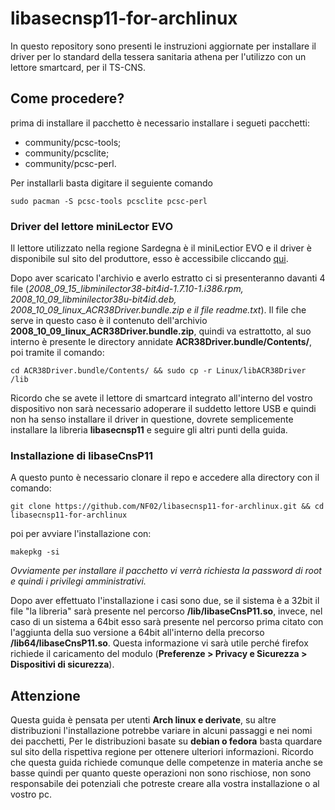 # libasecnsp11-for-archlinux
In questo repository sono presenti le instruzioni aggiornate per installare il driver per lo standard della tessera sanitaria athena per l'utilizzo con un lettore smartcard, per il TS-CNS.
## Come procedere?
prima di installare il pacchetto è necessario installare i segueti pacchetti:
- community/pcsc-tools;
- community/pcsclite;
- community/pcsc-perl.

Per installarli basta digitare il seguiente comando
```
sudo pacman -S pcsc-tools pcsclite pcsc-perl
```
### Driver del lettore miniLector EVO
Il lettore utilizzato nella regione Sardegna è il miniLectior EVO e il driver è disponibile sul sito del produttore, esso è accessibile cliccando <a href="https://www.bit4id.com/it/lettore-di-smart-card-minilector-evo/">qui</a>.

Dopo aver scaricato l'archivio e averlo estratto ci si presenteranno davanti 4 file (*2008_09_15_libminilector38-bit4id-1.7.10-1.i386.rpm, 2008_10_09_libminilector38u-bit4id.deb, 2008_10_09_linux_ACR38Driver.bundle.zip e il file readme.txt*). Il file che serve in questo caso è il contenuto dell'archivio **2008_10_09_linux_ACR38Driver.bundle.zip**, quindi va estrattotto, al suo interno è presente le directory annidate **ACR38Driver.bundle/Contents/**, poi tramite il comando:

```
cd ACR38Driver.bundle/Contents/ && sudo cp -r Linux/libACR38Driver /lib
```

Ricordo che se avete il lettore di smartcard integrato all'interno del vostro dispositivo non sarà necessario adoperare il suddetto lettore USB e quindi non ha senso installare il driver in questione, dovrete semplicemente installare la libreria **libasecnsp11** e seguire gli altri punti della guida.

### Installazione di libaseCnsP11
A questo punto è necessario clonare il repo e accedere alla directory con il comando:
```
git clone https://github.com/NF02/libasecnsp11-for-archlinux.git && cd libasecnsp11-for-archlinux
```
poi per avviare l'installazione con:
```
makepkg -si
```
*Ovviamente per installare il pacchetto vi verrà richiesta la password di root e quindi i privilegi amministrativi.*

Dopo aver effettuato l'installazione i casi sono due, se il sistema è a 32bit il file "la libreria" sarà presente nel percorso **/lib/libaseCnsP11.so**, invece, nel caso di un sistema a 64bit esso sarà presente nel percorso prima citato con l'aggiunta della suo versione a 64bit all'interno della precorso **/lib64/libaseCnsP11.so**. Questa informazione vi sarà utile perché firefox richiede il caricamento del modulo (**Preferenze > Privacy e Sicurezza > Dispositivi di sicurezza**).

## Attenzione
Questa guida è pensata per utenti **Arch linux e derivate**, su altre distribuzioni l'installazione potrebbe variare in alcuni passaggi e nei nomi dei pacchetti, Per le distribuzioni basate su **debian o fedora** basta quardare sul sito della rispettiva regione per ottenere ulteriori informazioni. Ricordo che questa guida richiede comunque delle competenze in materia anche se basse quindi per quanto queste operazioni non sono rischiose, non sono responsabile dei potenziali che potreste creare alla vostra installazione o al vostro pc.
